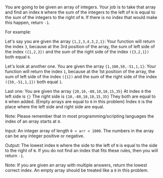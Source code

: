 You are going to be given an array of integers. Your job is to take that array and find an index `N` where the sum of the integers to the left of `N` is equal to the sum of the integers to the right of `N`. If there is no index that would make this happen, return `-1`.

For example:

Let's say you are given the array `{1,2,3,4,3,2,1}`:
Your function will return the index `3`, because at the 3rd position of the array, the sum of left side of the index `({1,2,3})` and the sum of the right side of the index `({3,2,1})` both equal `6`.

Let's look at another one.
You are given the array `{1,100,50,-51,1,1}`:
Your function will return the index `1`, because at the 1st position of the array, the sum of left side of the index `({1})` and the sum of the right side of the index `({50,-51,1,1})` both equal `1`.

Last one:
You are given the array `{20,10,-80,10,10,15,35}`
At index `0` the left side is `{}`
The right side is `{10,-80,10,10,15,35}`
They both are equal to `0` when added. (Empty arrays are equal to `0` in this problem)
Index `0` is the place where the left side and right side are equal.

Note: Please remember that in most programming/scripting languages the index of an array starts at `0`.

Input:
An integer array of length `0 < arr < 1000`. The numbers in the array can be any integer positive or negative.

Output:
The lowest index `N` where the side to the left of `N` is equal to the side to the right of `N`. If you do not find an index that fits these rules, then you will return `-1`.

Note:
If you are given an array with multiple answers, return the lowest correct index.
An empty array should be treated like a `0` in this problem.
